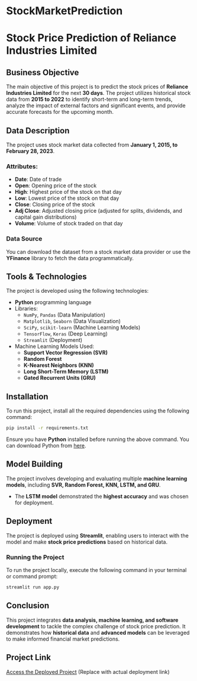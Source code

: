 # StockMarketPrediction

# Stock Price Prediction of Reliance Industries Limited

## Business Objective
The main objective of this project is to predict the stock prices of **Reliance Industries Limited** for the next **30 days**. The project utilizes historical stock data from **2015 to 2022** to identify short-term and long-term trends, analyze the impact of external factors and significant events, and provide accurate forecasts for the upcoming month.

## Data Description
The project uses stock market data collected from **January 1, 2015, to February 28, 2023**.

### Attributes:
- **Date**: Date of trade
- **Open**: Opening price of the stock
- **High**: Highest price of the stock on that day
- **Low**: Lowest price of the stock on that day
- **Close**: Closing price of the stock
- **Adj Close**: Adjusted closing price (adjusted for splits, dividends, and capital gain distributions)
- **Volume**: Volume of stock traded on that day

### Data Source
You can download the dataset from a stock market data provider or use the **YFinance** library to fetch the data programmatically.

## Tools & Technologies
The project is developed using the following technologies:
- **Python** programming language
- Libraries:
  - `NumPy`, `Pandas` (Data Manipulation)
  - `Matplotlib`, `Seaborn` (Data Visualization)
  - `SciPy`, `scikit-learn` (Machine Learning Models)
  - `TensorFlow`, `Keras` (Deep Learning)
  - `Streamlit` (Deployment)
- Machine Learning Models Used:
  - **Support Vector Regression (SVR)**
  - **Random Forest**
  - **K-Nearest Neighbors (KNN)**
  - **Long Short-Term Memory (LSTM)**
  - **Gated Recurrent Units (GRU)**

## Installation
To run this project, install all the required dependencies using the following command:
```sh
pip install -r requirements.txt
```
Ensure you have **Python** installed before running the above command. You can download Python from [here](https://www.python.org/downloads/).

## Model Building
The project involves developing and evaluating multiple **machine learning models**, including **SVR, Random Forest, KNN, LSTM, and GRU**.
- The **LSTM model** demonstrated the **highest accuracy** and was chosen for deployment.

## Deployment
The project is deployed using **Streamlit**, enabling users to interact with the model and make **stock price predictions** based on historical data.

### Running the Project
To run the project locally, execute the following command in your terminal or command prompt:
```sh
streamlit run app.py
```

## Conclusion
This project integrates **data analysis, machine learning, and software development** to tackle the complex challenge of stock price prediction. It demonstrates how **historical data** and **advanced models** can be leveraged to make informed financial market predictions.

## Project Link
[Access the Deployed Project](#) (Replace with actual deployment link)

